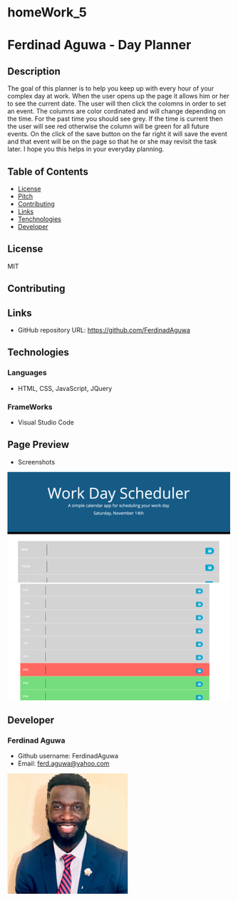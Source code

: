 # homeWork_5
# Ferdinad Aguwa - Day Planner
## Description
The goal of this planner is to help you keep up with every hour of your complex day at work. When the user opens up the page it allows him or her to see the current date. The user will then click the colomns in order to set an event. The columns are color cordinated and will change depending on the time. For the past time you should see grey. If the time is current then the user will see red otherwise the column will be green for all future events. On the click of the save button on the far right it will save the event and that event will be on the page so that he or she may revisit the task later. I hope you this helps in your everyday planning.


## Table of Contents
* [License](#license)
* [Pitch](#pitch)
* [Contributing](#contributing)
* [Links](#Links)
* [Tenchnologies](#Technologies)
* [Developer](#Developer)
## License
MIT
## Contributing
## Links
* GitHub repository URL: https://github.com/FerdinadAguwa
## Technologies
### Languages
* HTML, CSS, JavaScript, JQuery
### FrameWorks
* Visual Studio Code
## Page Preview
* Screenshots

<img src= "images/Screen Shot 2020-11-14 at 3.54.13 PM.png"
alt= "Jumboscreen preview"
width=500px
/>
<img src= "images/Screen Shot 2020-11-14 at 3.34.50 PM.png"
alt= "Pictures with the prompts in action"
width= 500px
/>



## Developer
### Ferdinad Aguwa 
* Github username: FerdinadAguwa
* Email: ferd.aguwa@yahoo.com

<img src= "images/0.jpeg"
     alt="Contributer Photo"
     width=270px
     style="float: left; margin-right: 10px;"/>